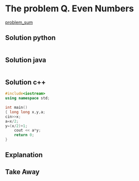 # The problem Q. Even Numbers
[problem_sum](https://codeforces.com/group/P9uFhztGih/contest/401786/problem/Q)

## Solution python
```python


```
## Solution java
```java

```
## Solution c++
```c++
#include<iostream>
using namespace std;
 
int main()
{ long long x,y,a;
cin>>x;
a=x/2;
y=(x/2)+1;
    cout << a*y;
    return 0;
}
```
## Explanation

## Take Away

